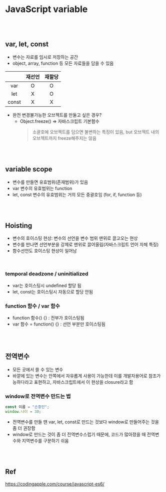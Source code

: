# JavaScript variable 

<br>
<br>

## var, let, const
* 변수는 자료를 임시로 저장하는 공간
* object, array, function 등 모든 자료들을 담을 수 있음


||재선언|재할당|
|:--:|:--:|:--:|
|var|O|O|
|let|X|O|
|const|X|X|

* 완전 변경불가능한 오브젝트를 만둘고 싶은 경우? 
    * Object.freeze()  => 자바스크립트 기본함수
        > 소괄호에 오브젝트를 담으면 불변하는 특징이 있음, but 오브젝트 내의 오브젝트까지 freeze해주지는 않음

<br>
<br>

## variable scope
* 변수를 만들면 유효범위(존재범위)가 있음
* var 변수의 유효범위는 function
* let, const 변수의 유효범위는 거의 모든 중괄호임 (for, if, function 등)

<br>
<br>

## Hoisting
* 변수의 호이스팅 현상: 변수의 선언을 변수 범위 맨위로 끌고오는 현상
* 변수를 만나면 선언부분을 강제로 맨위로 끌어올림(자바스크립트 언어 자체 특징)
* 함수선언도 호이스팅 현상이 일어남

<br>

### temporal deadzone / uninitialized
* var는 호이스팅시 undefined 할당 됨
* let, const는 호이스팅시 자동으로 할당 안됨

### function 함수 / var 함수
* function 함수() {} : 전부가 호이스팅됨
* var 함수 = function() {} : 선언 부분만 호이스팅됨

<br>
<br>

## 전역변수
* 모든 곳에서 쓸 수 있는 변수
* 바깥에 있는 변수는 안쪽에서 자유롭게 사용이 가능한데 이를 개발자용어로 참조가능하다라고 표현하고, 자바스크립트에서 이 현상을 closure라고 함

### window로 전역변수 만드는 법
```js
const 이름 = "손흥민";
window.나이 = 30;
```
* 전역변수를 만들 땐 var, let, const로 만드는 것보다 window로 만들어주는 것을 좀 더 권장함
* window로 만드는 것이 좀 더 전역변수스럽기 때문에, 코드가 많아졌을 때 전역변수와 지역변수를 구분하기 쉬움

<br>
<br>

## Ref
https://codingapple.com/course/javascript-es6/
